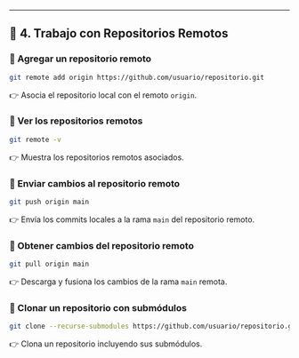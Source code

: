 
---
## 📌 **4. Trabajo con Repositorios Remotos**

### 🔹 Agregar un repositorio remoto
```bash
git remote add origin https://github.com/usuario/repositorio.git
```
👉 Asocia el repositorio local con el remoto `origin`.

### 🔹 Ver los repositorios remotos
```bash
git remote -v
```
👉 Muestra los repositorios remotos asociados.

### 🔹 Enviar cambios al repositorio remoto
```bash
git push origin main
```
👉 Envía los commits locales a la rama `main` del repositorio remoto.

### 🔹 Obtener cambios del repositorio remoto
```bash
git pull origin main
```
👉 Descarga y fusiona los cambios de la rama `main` remota.

### 🔹 Clonar un repositorio con submódulos
```bash
git clone --recurse-submodules https://github.com/usuario/repositorio.git
```
👉 Clona un repositorio incluyendo sus submódulos.


